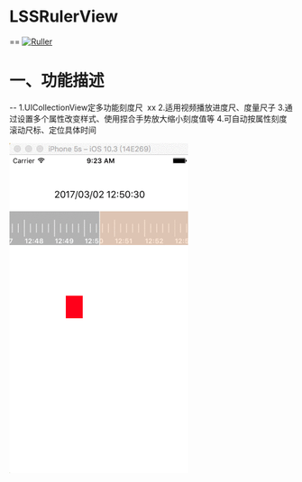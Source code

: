 # LSSRulerView
==
[![Ruller](https://img.shields.io/badge/Ruller-1.0.0-ff69b4.svg)](https://github.com/LSSSSL/LSSRulerView)

# 一、功能描述
--
1.UICollectionView定多功能刻度尺  xx
2.适用视频播放进度尺、度量尺子
3.通过设置多个属性改变样式、使用捏合手势放大缩小刻度值等
4.可自动按属性刻度滚动尺标、定位具体时间

![image](https://github.com/LSSSSL/LSSRulerView/blob/master/%20Image/img.gif)
